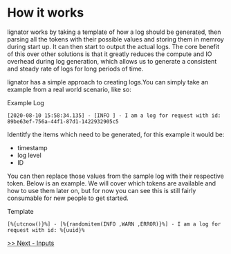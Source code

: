 # How it works

lignator works by taking a template of how a log should be generated, then parsing all the tokens with their possible values and storing them in memroy during start up. It can then start to output the actual logs. The core benefit of this over other solutions is that it greatly reduces the compute and IO overhead during log generation, which allows us to generate a consistent and steady rate of logs for long periods of time.

lignator has a simple approach to creating logs.You can simply take an example from a real world scenario, like so:

Example Log

```
[2020-08-10 15:58:34.135] - [INFO ] - I am a log for request with id: 89be63ef-756a-44f1-87d1-1422932905c5
```

Identitfy the items which need to be generated, for this example it would be:

- timestamp
- log level
- ID

You can then replace those values from the sample log with their respective token. Below is an example. We will cover which tokens are available and how to use them later on, but for now you can see this is still fairly consumable for new people to get started.

Template

```
[%{utcnow()}%] - [%{randomitem(INFO ,WARN ,ERROR)}%] - I am a log for request with id: %{uuid}%
```

[>> Next - Inputs](/docs/input.md)